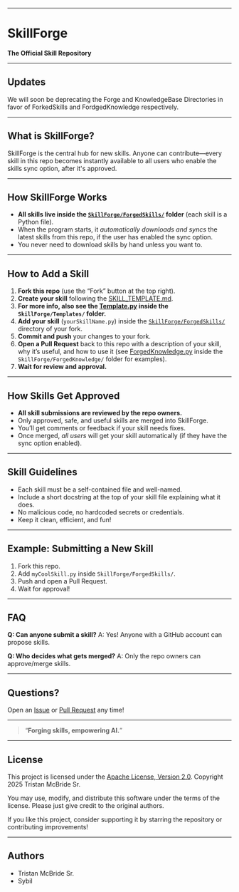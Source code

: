 ﻿
---

# SkillForge

**The Official Skill Repository**

---

## Updates

We will soon be deprecating the Forge and KnowledgeBase Directories in favor of ForkedSkills and FordgedKnowledge respectively.

---

## What is SkillForge?

SkillForge is the central hub for new skills. Anyone can contribute—every skill in this repo becomes instantly 
available to all users who enable the skills sync option, after it's approved.

---

## How SkillForge Works

* **All skills live inside the [`SkillForge/ForgedSkills/`](./SkillForge/ForgedSkills) folder** (each skill is a Python file).
* When the program starts, it *automatically downloads and syncs* the latest skills from this repo, if the user has enabled the sync option.
* You never need to download skills by hand unless you want to.

---

## How to Add a Skill

1. **Fork this repo** (use the “Fork” button at the top right).  
2. **Create your skill** following the [SKILL_TEMPLATE.md](./SKILL_TEMPLATE.md).  
3. **For more info, also see the [Template.py](./SkillForge/Templates/Template.py) inside the `SkillForge/Templates/` folder.**  
4. **Add your skill** (`yourSkillName.py`) inside the [`SkillForge/ForgedSkills/`](./SkillForge/ForgedSkills) directory of your fork.  
5. **Commit and push** your changes to your fork.  
6. **Open a Pull Request** back to this repo with a description of your skill, why it’s useful, and how to use it (see [ForgedKnowledge.py](./SkillForge/ForgedKnowledge/ForgedKnowledge.py) 
     inside the `SkillForge/ForgedKnowledge/` folder for examples).  
7. **Wait for review and approval.**  

---

## How Skills Get Approved

* **All skill submissions are reviewed by the repo owners.**
* Only approved, safe, and useful skills are merged into SkillForge.
* You’ll get comments or feedback if your skill needs fixes.
* Once merged, *all users* will get your skill automatically (if they have the sync option enabled).

---

## Skill Guidelines

* Each skill must be a self-contained file and well-named.
* Include a short docstring at the top of your skill file explaining what it does.
* No malicious code, no hardcoded secrets or credentials.
* Keep it clean, efficient, and fun!

---

## Example: Submitting a New Skill

1. Fork this repo.
2. Add `myCoolSkill.py` inside `SkillForge/ForgedSkills/`.
3. Push and open a Pull Request.
4. Wait for approval!

---

## FAQ

**Q: Can anyone submit a skill?**
A: Yes! Anyone with a GitHub account can propose skills.

**Q: Who decides what gets merged?**
A: Only the repo owners can approve/merge skills.

---

## Questions?

Open an [Issue](https://github.com/TristanMcBrideSr/SkillForge/issues) or [Pull Request](https://github.com/TristanMcBrideSr/SkillForge/pulls) any time!

---

> “**Forging skills, empowering AI.**”

---

## License

This project is licensed under the [Apache License, Version 2.0](LICENSE).
Copyright 2025 Tristan McBride Sr.

You may use, modify, and distribute this software under the terms of the license.
Please just give credit to the original authors.

If you like this project, consider supporting it by starring the repository or contributing improvements!

---

## Authors
- Tristan McBride Sr.
- Sybil
